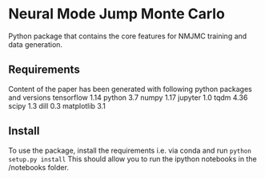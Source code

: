 # Neural Mode Jump Monte Carlo

Python package that contains the core features for NMJMC training and data
generation.

## Requirements
Content of the paper has been generated with following python packages and versions
tensorflow 1.14
python 3.7
numpy 1.17
jupyter 1.0
tqdm 4.36
scipy 1.3
dill 0.3
matplotlib 3.1

## Install
To use the package, install the requirements i.e. via conda and run 
`
python setup.py install
`
This should allow you to run the ipython notebooks in the /notebooks folder.
